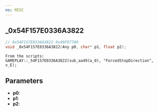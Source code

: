 ```yaml
---
ns: MISC
---
```

## _0x54F157E0336A3822

```c
// 0x54F157E0336A3822 0x49F977A9
void _0x54F157E0336A3822(Any p0, char* p1, float p2);
```

```
From the scripts:  
GAMEPLAY::_54F157E0336A3822(sub_aa49(a_0), "ForcedStopDirection", v_E);  
```

## Parameters
* **p0**: 
* **p1**: 
* **p2**: 

